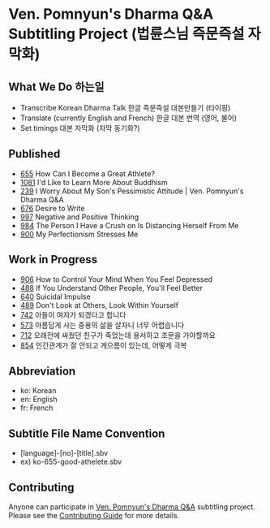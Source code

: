# Ven. Pomnyun's Dharma Q&amp;A Subtitling Project (법륜스님 즉문즉설 자막화)

## What We Do 하는일
* Transcribe Korean Dharma Talk  한글 즉문즉설 대본만들기 (타이핑)
* Translate (currently English and French) 한글 대본 번역 (영어, 불어)
* Set timings 대본 자막화 (자막 동기화?)

## Published
* [655](655) How Can I Become a Great Athlete?
* [1081](1081) I'd Like to Learn More About Buddhism 
* [239](239) I Worry About My Son's Pessimistic Attitude | Ven. Pomnyun's Dharma Q&A 
* [676](676) Desire to Write
* [997](997) Negative and Positive Thinking
* [984](984) The Person I Have a Crush on Is Distancing Herself From Me
* [900](900) My Perfectionism Stresses Me

## Work in Progress
* [906](906) How to Control Your Mind When You Feel Depressed
* [488](488) If You Understand Other People, You'll Feel Better
* [640](640) Suicidal Impulse
* [489](489) Don't Look at Others, Look Within Yourself
* [742](742) 아들이 여자가 되겠다고 합니다
* [573](573) 아름답게 사는 중용의 삶을 살자니 너무 어렵습니다
* [712](712) 오래전에 싸웠던 친구가 죽었는데 용서하고 조문을 가야할까요
* [854](854) 인간관계가 잘 안되고 게으름이 있는데, 어떻게 극복

## Abbreviation
* ko: Korean
* en: English
* fr: French

## Subtitle File Name Convention
* [language]-[no]-[title].sbv
* ex) ko-655-good-athelete.sbv



## Contributing
Anyone can participate in [Ven. Pomnyun's Dharma Q&A](https://www.youtube.com/playlist?list=PLZKHecEKSBgZZ_draQ8jwyqehn26yG2lM) subtitling project. Please see the [Contributing Guide](CONTRIBUTING.md) for more details.
